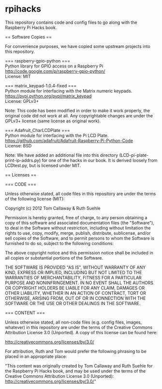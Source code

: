 rpihacks
========

This repository contains code and config files to go along with the Raspberry Pi Hacks book.

== Software Copies ==

For convenience purposes, we have copied some upstream projects into this repository.

=== raspberry-gpio-python ===<BR>
Python library for GPIO access on a Raspberry Pi<BR>
http://code.google.com/p/raspberry-gpio-python/<BR>
License: MIT

=== matrix_keypad-1.0.4-fixed ===<BR>
Python module for interfacing with the Matrix numeric keypads.<BR>
https://pypi.python.org/pypi/matrix_keypad<BR>
License: GPLv3+

Note: This code has been modified in order to make it work properly, the 
original code did not work at all. Any copyrightable changes are under the
GPLv3+ license (same license as original work).

=== Adafruit_CharLCDPlate === <BR>
Python module for interfacing with the Pi LCD Plate.<BR>
https://github.com/adafruit/Adafruit-Raspberry-Pi-Python-Code<BR>
License: BSD

Note: We have added an additional file into this directory 
(LCD-pi-plate-print-ip-addrs.py) for one of the hacks in our book.
It is derived loosely from LCDtest.py, but is licensed under MIT.

== Licenses ==

=== CODE ===

Unless otherwise stated, all code files in this repository are under the terms of the following license (MIT):

Copyright (c) 2012 Tom Callaway & Ruth Suehle

Permission is hereby granted, free of charge, to any person obtaining
a copy of this software and associated documentation files (the
"Software"), to deal in the Software without restriction, including
without limitation the rights to use, copy, modify, merge, publish,
distribute, sublicense, and/or sell copies of the Software, and to
permit persons to whom the Software is furnished to do so, subject to
the following conditions:

The above copyright notice and this permission notice shall be included
in all copies or substantial portions of the Software.

THE SOFTWARE IS PROVIDED "AS IS", WITHOUT WARRANTY OF ANY KIND,
EXPRESS OR IMPLIED, INCLUDING BUT NOT LIMITED TO THE WARRANTIES OF
MERCHANTABILITY, FITNESS FOR A PARTICULAR PURPOSE AND NONINFRINGEMENT.
IN NO EVENT SHALL THE AUTHORS OR COPYRIGHT HOLDERS BE LIABLE FOR ANY
CLAIM, DAMAGES OR OTHER LIABILITY, WHETHER IN AN ACTION OF CONTRACT,
TORT OR OTHERWISE, ARISING FROM, OUT OF OR IN CONNECTION WITH THE
SOFTWARE OR THE USE OR OTHER DEALINGS IN THE SOFTWARE.

=== CONTENT ===

Unless otherwise stated, all non-code files (e.g. config files, images, whatever) in this repository are under the 
terms of the Creative Commons Attribution License 3.0 (Unported). A copy of this license can be found here:

http://creativecommons.org/licenses/by/3.0/

For attribution, Ruth and Tom would prefer the following phrasing to be placed in an appropriate place:

"This content was originally created by Tom Callaway and Ruth Suehle for the Raspberry Pi Hacks book, and may be used 
under the terms of the Creative Commons Attribution License 3.0 (Unported): http://creativecommons.org/licenses/by/3.0/"
